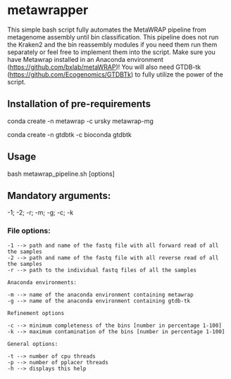 # metawrapper
This simple bash script fully automates the MetaWRAP pipeline from metagenome assembly until bin classification. This pipeline does not run the Kraken2 and the bin reassembly modules if you need them run them separately or feel free to implement them into the script.
Make sure you have Metawrap installed in an Anaconda environment (https://github.com/bxlab/metaWRAP)! You will also need GTDB-tk (https://github.com/Ecogenomics/GTDBTk) to fully utilize the power of the script. 

## Installation of pre-requirements

conda create -n metawrap -c ursky metawrap-mg

conda create -n gtdbtk -c bioconda gtdbtk

## Usage 

bash metawrap_pipeline.sh [options]

## Mandatory arguments: 

-1; -2; -r; -m; -g; -c; -k
    
### File options:
    
    -1 --> path and name of the fastq file with all forward read of all the samples
    -2 --> path and name of the fastq file with all reverse read of all the samples
    -r --> path to the individual fastq files of all the samples
    
    Anaconda environments:
    
    -m --> name of the anaconda environment containing metawrap
    -g --> name of the anaconda environment containing gtdb-tk
    
    Refinement options
    
    -c --> minimum completeness of the bins [number in percentage 1-100]
    -k --> maximum contamination of the bins [number in percentage 1-100]
    
    General options:
    
    -t --> number of cpu threads
    -p --> number of pplacer threads
    -h --> displays this help
